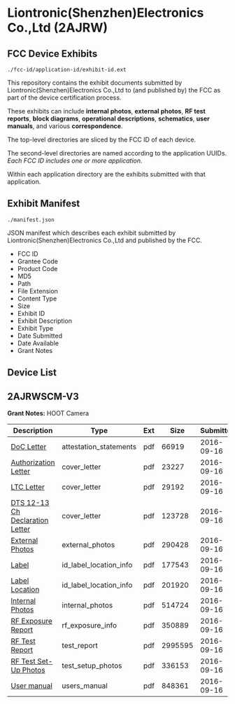 # Liontronic(Shenzhen)Electronics Co.,Ltd (2AJRW)
## FCC Device Exhibits

```
./fcc-id/application-id/exhibit-id.ext
```

This repository contains the exhibit documents submitted by Liontronic(Shenzhen)Electronics Co.,Ltd to (and published by) the FCC as part of the device certification process.

These exhibits can include **internal photos**, **external photos**, **RF test reports**, **block diagrams**, **operational descriptions**, **schematics**, **user manuals**, and various **correspondence**.

The top-level directories are sliced by the FCC ID of each device.

The second-level directories are named according to the application UUIDs. *Each FCC ID includes one or more application.*

Within each application directory are the exhibits submitted with that application. 

## Exhibit Manifest

```
./manifest.json
```

JSON manifest which describes each exhibit submitted by Liontronic(Shenzhen)Electronics Co.,Ltd and published by the FCC.

- FCC ID
- Grantee Code
- Product Code
- MD5
- Path
- File Extension
- Content Type
- Size
- Exhibit ID
- Exhibit Description
- Exhibit Type
- Date Submitted
- Date Available
- Grant Notes

## Device List
## 2AJRWSCM-V3
**Grant Notes:** HOOT Camera

| Description | Type | Ext | Size | Submitted | Available |
| ----------- | ---- | --- | ---- | --------- | --------- |
| [DoC Letter](2AJRWSCM-V3/9a9dc55babb6df2e5d5aa8d7eaae66be/3136370.pdf) | attestation_statements | pdf | 66919 | 2016-09-16 | 2016-09-16 |
| [Authorization Letter](2AJRWSCM-V3/9a9dc55babb6df2e5d5aa8d7eaae66be/3136372.pdf) | cover_letter | pdf | 23227 | 2016-09-16 | 2016-09-16 |
| [LTC Letter](2AJRWSCM-V3/9a9dc55babb6df2e5d5aa8d7eaae66be/3136373.pdf) | cover_letter | pdf | 29192 | 2016-09-16 | 2016-09-16 |
| [DTS 12-13 Ch Declaration Letter](2AJRWSCM-V3/9a9dc55babb6df2e5d5aa8d7eaae66be/3136374.pdf) | cover_letter | pdf | 123728 | 2016-09-16 | 2016-09-16 |
| [External Photos](2AJRWSCM-V3/9a9dc55babb6df2e5d5aa8d7eaae66be/3136375.pdf) | external_photos | pdf | 290428 | 2016-09-16 | 2016-09-16 |
| [Label](2AJRWSCM-V3/9a9dc55babb6df2e5d5aa8d7eaae66be/3136376.pdf) | id_label_location_info | pdf | 177543 | 2016-09-16 | 2016-09-16 |
| [Label Location](2AJRWSCM-V3/9a9dc55babb6df2e5d5aa8d7eaae66be/3136377.pdf) | id_label_location_info | pdf | 201920 | 2016-09-16 | 2016-09-16 |
| [Internal Photos](2AJRWSCM-V3/9a9dc55babb6df2e5d5aa8d7eaae66be/3136378.pdf) | internal_photos | pdf | 514724 | 2016-09-16 | 2016-09-16 |
| [RF Exposure Report](2AJRWSCM-V3/9a9dc55babb6df2e5d5aa8d7eaae66be/3136380.pdf) | rf_exposure_info | pdf | 350889 | 2016-09-16 | 2016-09-16 |
| [RF Test Report](2AJRWSCM-V3/9a9dc55babb6df2e5d5aa8d7eaae66be/3136383.pdf) | test_report | pdf | 2995595 | 2016-09-16 | 2016-09-16 |
| [RF Test Set-Up Photos](2AJRWSCM-V3/9a9dc55babb6df2e5d5aa8d7eaae66be/3136384.pdf) | test_setup_photos | pdf | 336153 | 2016-09-16 | 2016-09-16 |
| [User manual](2AJRWSCM-V3/9a9dc55babb6df2e5d5aa8d7eaae66be/3136382.pdf) | users_manual | pdf | 848361 | 2016-09-16 | 2016-09-16 |
